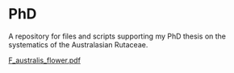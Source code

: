 # PhD
A repository for files and scripts supporting my PhD thesis on the systematics of the Australasian Rutaceae.

[F_australis_flower.pdf](https://github.com/user-attachments/files/17389791/F_australis_flower.pdf)
